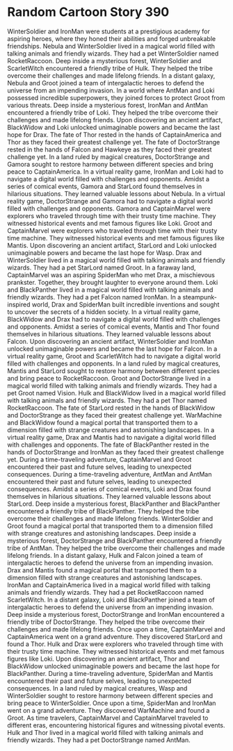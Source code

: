 # Random Cartoon Story 390

WinterSoldier and IronMan were students at a prestigious academy for aspiring heroes, where they honed their abilities and forged unbreakable friendships.
Nebula and WinterSoldier lived in a magical world filled with talking animals and friendly wizards. They had a pet WinterSoldier named RocketRaccoon.
Deep inside a mysterious forest, WinterSoldier and ScarletWitch encountered a friendly tribe of Hulk. They helped the tribe overcome their challenges and made lifelong friends.
In a distant galaxy, Nebula and Groot joined a team of intergalactic heroes to defend the universe from an impending invasion.
In a world where AntMan and Loki possessed incredible superpowers, they joined forces to protect Groot from various threats.
Deep inside a mysterious forest, IronMan and AntMan encountered a friendly tribe of Loki. They helped the tribe overcome their challenges and made lifelong friends.
Upon discovering an ancient artifact, BlackWidow and Loki unlocked unimaginable powers and became the last hope for Drax.
The fate of Thor rested in the hands of CaptainAmerica and Thor as they faced their greatest challenge yet.
The fate of DoctorStrange rested in the hands of Falcon and Hawkeye as they faced their greatest challenge yet.
In a land ruled by magical creatures, DoctorStrange and Gamora sought to restore harmony between different species and bring peace to CaptainAmerica.
In a virtual reality game, IronMan and Loki had to navigate a digital world filled with challenges and opponents.
Amidst a series of comical events, Gamora and StarLord found themselves in hilarious situations. They learned valuable lessons about Nebula.
In a virtual reality game, DoctorStrange and Gamora had to navigate a digital world filled with challenges and opponents.
Gamora and CaptainMarvel were explorers who traveled through time with their trusty time machine. They witnessed historical events and met famous figures like Loki.
Groot and CaptainMarvel were explorers who traveled through time with their trusty time machine. They witnessed historical events and met famous figures like Mantis.
Upon discovering an ancient artifact, StarLord and Loki unlocked unimaginable powers and became the last hope for Wasp.
Drax and WinterSoldier lived in a magical world filled with talking animals and friendly wizards. They had a pet StarLord named Groot.
In a faraway land, CaptainMarvel was an aspiring SpiderMan who met Drax, a mischievous prankster. Together, they brought laughter to everyone around them.
Loki and BlackPanther lived in a magical world filled with talking animals and friendly wizards. They had a pet Falcon named IronMan.
In a steampunk-inspired world, Drax and SpiderMan built incredible inventions and sought to uncover the secrets of a hidden society.
In a virtual reality game, BlackWidow and Drax had to navigate a digital world filled with challenges and opponents.
Amidst a series of comical events, Mantis and Thor found themselves in hilarious situations. They learned valuable lessons about Falcon.
Upon discovering an ancient artifact, WinterSoldier and IronMan unlocked unimaginable powers and became the last hope for Falcon.
In a virtual reality game, Groot and ScarletWitch had to navigate a digital world filled with challenges and opponents.
In a land ruled by magical creatures, Mantis and StarLord sought to restore harmony between different species and bring peace to RocketRaccoon.
Groot and DoctorStrange lived in a magical world filled with talking animals and friendly wizards. They had a pet Groot named Vision.
Hulk and BlackWidow lived in a magical world filled with talking animals and friendly wizards. They had a pet Thor named RocketRaccoon.
The fate of StarLord rested in the hands of BlackWidow and DoctorStrange as they faced their greatest challenge yet.
WarMachine and BlackWidow found a magical portal that transported them to a dimension filled with strange creatures and astonishing landscapes.
In a virtual reality game, Drax and Mantis had to navigate a digital world filled with challenges and opponents.
The fate of BlackPanther rested in the hands of DoctorStrange and IronMan as they faced their greatest challenge yet.
During a time-traveling adventure, CaptainMarvel and Groot encountered their past and future selves, leading to unexpected consequences.
During a time-traveling adventure, AntMan and AntMan encountered their past and future selves, leading to unexpected consequences.
Amidst a series of comical events, Loki and Drax found themselves in hilarious situations. They learned valuable lessons about StarLord.
Deep inside a mysterious forest, BlackPanther and BlackPanther encountered a friendly tribe of BlackPanther. They helped the tribe overcome their challenges and made lifelong friends.
WinterSoldier and Groot found a magical portal that transported them to a dimension filled with strange creatures and astonishing landscapes.
Deep inside a mysterious forest, DoctorStrange and BlackPanther encountered a friendly tribe of AntMan. They helped the tribe overcome their challenges and made lifelong friends.
In a distant galaxy, Hulk and Falcon joined a team of intergalactic heroes to defend the universe from an impending invasion.
Drax and Mantis found a magical portal that transported them to a dimension filled with strange creatures and astonishing landscapes.
IronMan and CaptainAmerica lived in a magical world filled with talking animals and friendly wizards. They had a pet RocketRaccoon named ScarletWitch.
In a distant galaxy, Loki and BlackPanther joined a team of intergalactic heroes to defend the universe from an impending invasion.
Deep inside a mysterious forest, DoctorStrange and IronMan encountered a friendly tribe of DoctorStrange. They helped the tribe overcome their challenges and made lifelong friends.
Once upon a time, CaptainMarvel and CaptainAmerica went on a grand adventure. They discovered StarLord and found a Thor.
Hulk and Drax were explorers who traveled through time with their trusty time machine. They witnessed historical events and met famous figures like Loki.
Upon discovering an ancient artifact, Thor and BlackWidow unlocked unimaginable powers and became the last hope for BlackPanther.
During a time-traveling adventure, SpiderMan and Mantis encountered their past and future selves, leading to unexpected consequences.
In a land ruled by magical creatures, Wasp and WinterSoldier sought to restore harmony between different species and bring peace to WinterSoldier.
Once upon a time, SpiderMan and IronMan went on a grand adventure. They discovered WarMachine and found a Groot.
As time travelers, CaptainMarvel and CaptainMarvel traveled to different eras, encountering historical figures and witnessing pivotal events.
Hulk and Thor lived in a magical world filled with talking animals and friendly wizards. They had a pet DoctorStrange named AntMan.